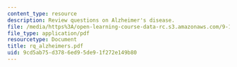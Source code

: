 ```yaml
---
content_type: resource
description: Review questions on Alzheimer's disease.
file: /media/https%3A/open-learning-course-data-rc.s3.amazonaws.com/9-10-cognitive-neuroscience-spring-2006/9cd5ab75d3786ed95de91f272e149b80_rq_alzheimers.pdf
file_type: application/pdf
resourcetype: Document
title: rq_alzheimers.pdf
uid: 9cd5ab75-d378-6ed9-5de9-1f272e149b80
---
```

